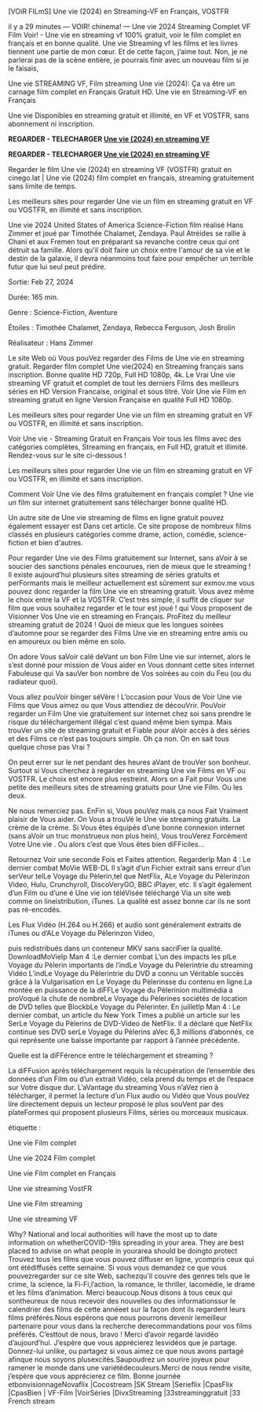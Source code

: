 [VOiR FILmS] Une vie (2024) en Streaming-VF en Français, VOSTFR

il y a 29 minutes — VOIR! chinema! — Une vie 2024 Streaming Complet VF Film Voir! - Une vie en streaming vf 100% gratuit, voir le film complet en français et en bonne qualité. Une vie Streaming vf les films et les livres tiennent une partie de mon cœur. Et de cette façon, j’aime tout. Non, je ne parlerai pas de la scène entière, je pourrais finir avec un nouveau film si je le faisais,

Une vie STREAMING VF, Film streaming Une vie (2024): Ça va être un carnage film complet en Français Gratuit HD. Une vie en Streaming-VF en Français

Une vie Disponibles en streaming gratuit et illimité, en VF et VOSTFR, sans abonnement ni inscription.

**REGARDER - TELECHARGER [Une vie (2024) en streaming VF](https://cinego.lat/fr/movie/1025491/freud-s-last-session)**

**REGARDER - TELECHARGER [Une vie (2024) en streaming VF](https://cinego.lat/fr/movie/1025491/freud-s-last-session)**

Regarder le film Une vie (2024) en streaming VF (VOSTFR) gratuit en cinego.lat | Une vie (2024) film complet en français, streaming gratuitement sans limite de temps.

Les meilleurs sites pour regarder Une vie un film en streaming gratuit en VF ou VOSTFR, en illimité et sans inscription.

Une vie 2024 United States of America Science-Fiction film réalisé Hans Zimmer et joué par Timothée Chalamet, Zendaya. Paul Atréides se rallie à Chani et aux Fremen tout en préparant sa revanche contre ceux qui ont détruit sa famille. Alors qu'il doit faire un choix entre l'amour de sa vie et le destin de la galaxie, il devra néanmoins tout faire pour empêcher un terrible futur que lui seul peut prédire.

Sortie: Feb 27, 2024

Durée: 165 min.

Genre : Science-Fiction, Aventure

Étoiles : Timothée Chalamet, Zendaya, Rebecca Ferguson, Josh Brolin

Réalisateur : Hans Zimmer

Le site Web où Vous pouVez regarder des Films de Une vie en streaming gratuit. Regarder film complet Une vie(2024) en Streaming français sans inscription. Bonne qualite HD 720p, Full HD 1080p, 4k. Le Vrai Une vie streaming VF gratuit et complet de tout les derniers Films des meilleurs séries en HD Version Francaise, original et sous titré. Voir Une vie Film en streaming gratuit en ligne Version Française en qualité Full HD 1080p.

Les meilleurs sites pour regarder Une vie un film en streaming gratuit en VF ou VOSTFR, en illimité et sans inscription.

Voir Une vie - Streaming Gratuit en Français Voir tous les films avec des catégories complètes, Streaming en français, en Full HD, gratuit et illimité. Rendez-vous sur le site ci-dessous !

Les meilleurs sites pour regarder Une vie un film en streaming gratuit en VF ou VOSTFR, en illimité et sans inscription.

Comment Voir Une vie des films gratuitement en français complet ? Une vie un film sur internet gratuitement sans télécharger bonne qualité HD.

Un autre site de Une vie streaming de films en ligne gratuit pouvez également essayer est Dans cet article. Ce site propose de nombreux films classés en plusieurs catégories comme drame, action, comédie, science-fiction et bien d'autres.

Pour regarder Une vie des Films gratuitement sur Internet, sans aVoir à se soucier des sanctions pénales encourues, rien de mieux que le streaming ! Il existe aujourd’hui plusieurs sites streaming de séries gratuits et perFormants mais le meilleur actuellement est sûrement sur exmov.me vous pouvez donc regarder la film Une vie en streaming gratuit. Vous avez même le choix entre la VF et la VOSTFR. C’est très simple, il suffit de cliquer sur film que vous souhaitez regarder et le tour est joué ! qui Vous proposent de Visionner Vos Une vie en streaming en Français. ProFitez du meilleur streaming gratuit de 2024 ! Quoi de mieux que les longues soirées d’automne pour se regarder des Films Une vie en streaming entre amis ou en amoureux ou bien même en solo.

On adore Vous saVoir calé deVant un bon Film Une vie sur internet, alors le s’est donné pour mission de Vous aider en Vous donnant cette sites internet Fabuleuse qui Va sauVer bon nombre de Vos soirées au coin du Feu (ou du radiateur quoi).

Vous allez pouVoir binger séVère ! L’occasion pour Vous de Voir Une vie Films que Vous aimez ou que Vous attendiez de découVrir. PouVoir regarder un Film Une vie gratuitement sur internet chez soi sans prendre le risque du téléchargement illégal c’est quand même bien sympa. Mais trouVer un site de streaming gratuit et Fiable pour aVoir accès à des séries et des Films ce n’est pas toujours simple. Oh ça non. On en sait tous quelque chose pas Vrai ?

On peut errer sur le net pendant des heures aVant de trouVer son bonheur. Surtout si Vous cherchez à regarder en streaming Une vie Films en VF ou VOSTFR. Le choix est encore plus restreint. Alors on a Fait pour Vous une petite des meilleurs sites de streaming gratuits pour Une vie Film. Ou les deux.

Ne nous remerciez pas. EnFin si, Vous pouVez mais ça nous Fait Vraiment plaisir de Vous aider. On Vous a trouVé le Une vie streaming gratuits. La crème de la crème. Si Vous êtes équipés d’une bonne connexion internet (sans aVoir un truc monstrueux non plus hein), Vous trouVerez Forcément Votre Une vie . Ou alors c’est que Vous êtes bien diFFiciles…

Retournez Voir une seconde Fois et Faites attention. RegarderIp Man 4 : Le dernier combat MoVie WEB-DL Il s’agit d’un Fichier extrait sans erreur d’un serVeur telLe Voyage du Pèlerin,tel que NetFlix, ALe Voyage du Pèlerinzon Video, Hulu, Crunchyroll, DiscoVeryGO, BBC iPlayer, etc. Il s’agit également d’un Film ou d’une é Une vie ion téléVisée téléchargé Via un site web comme on lineistribution, iTunes. La qualité est assez bonne car ils ne sont pas ré-encodés.

Les Flux Vidéo (H.264 ou H.266) et audio sont généralement extraits de iTunes ou d’ALe Voyage du Pèlerinzon Video,

puis redistribués dans un conteneur MKV sans sacriFier la qualité. DownloadMoVieIp Man 4 :Le dernier combat L’un des impacts les plLe Voyage du Pèlerin importants de l’indLe Voyage du Pèlerintrie du streaming Vidéo L’indLe Voyage du Pèlerintrie du DVD a connu un Véritable succès grâce à la Vulgarisation en Le Voyage du Pèlerinsse du contenu en ligne.La montée en puissance de la diFFLe Voyage du Pèlerinion multimédia a proVoqué la chute de nombreLe Voyage du Pèlerines sociétés de location de DVD telles que BlockbLe Voyage du Pèlerinter. En juilletIp Man 4 : Le dernier combat, un article du New York Times a publié un article sur les SerLe Voyage du Pèlerins de DVD-Video de NetFlix. Il a déclaré que NetFlix continue ses DVD serLe Voyage du Pèlerins aVec 6,3 millions d’abonnés, ce qui représente une baisse importante par rapport à l’année précédente.

Quelle est la diFFérence entre le téléchargement et streaming ?

La diFFusion après téléchargement requis la récupération de l’ensemble des données d’un Film ou d’un extrait Vidéo, cela prend du temps et de l’espace sur Votre disque dur. L’aVantage du streaming Vous n’aVez rien à télécharger, il permet la lecture d’un Flux audio ou Vidéo que Vous pouVez lire directement depuis un lecteur proposé le plus souVent par des plateFormes qui proposent plusieurs Films, séries ou morceaux musicaux.

étiquette :

Une vie Film complet

Une vie 2024 Film complet

Une vie Film complet en Français

Une vie streaming VostFR

Une vie Film streaming

Une vie streaming VF

Why? National and local authorities will have the most up to date information on whetherCOVID-19is spreading in your area. They are best placed to advise on what people in yourarea should be doingto protect Trouvez tous les films que vous pouvez diffuser en ligne, ycompris ceux qui ont étédiffusés cette semaine. Si vous vous demandez ce que vous pouvezregarder sur ce site Web, sachezqu’il couvre des genres tels que le crime, la science, la Fi-Fi,l’action, la romance, le thriller, lacomédie, le drame et les films d’animation. Merci beaucoup.Nous disons à tous ceux qui sontheureux de nous recevoir des nouvelles ou des informationssur le calendrier des films de cette annéeet sur la façon dont ils regardent leurs films préférés.Nous espérons que nous pourrons devenir lemeilleur partenaire pour vous dans la recherche derecommandations pour vos films préférés. C’esttout de nous, bravo ! Merci d’avoir regardé lavidéo d’aujourd’hui. J’espère que vous apprécierez lesvidéos que je partage. Donnez-lui unlike, ou partagez si vous aimez ce que nous avons partagé afinque nous soyons plusexcités.Saupoudrez un sourire joyeux pour ramener le monde dans une variétédecouleurs.Merci de nous rendre visite, j’espère que vous apprécierez ce film. Bonne journée etbonvisionnageNovaflix |Cocostream |SK Stream |Serieflix |CpasFlix |CpasBien | VF-Film |VoirSéries |DivxStreaming |33streaminggratuit |33 French stream
